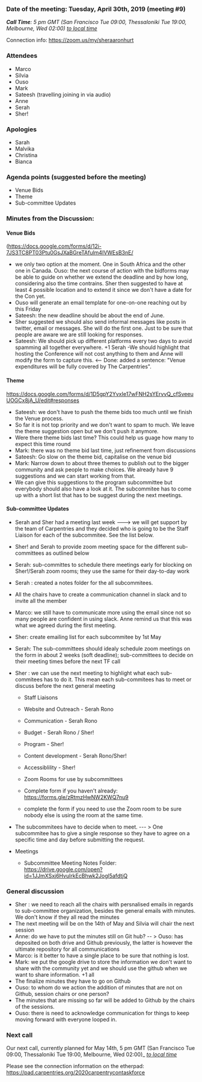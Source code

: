 ### Date of the meeting: Tuesday, April 30th, 2019 (meeting #9)

_**Call Time**: 5 pm GMT (San Francisco Tue 09:00, Thessaloniki Tue 19:00, Melbourne, Wed 02:00)_
_[to local time](https://www.timeanddate.com/worldclock/fixedtime.html?msg=CarpentryCon&iso=20181218T19&p1=1428&ah=1)_

Connection info: https://zoom.us/my/sheraaronhurt

### Attendees
- Marco
- Silvia
- Ouso
- Mark
- Sateesh (travelling joining in via audio)
- Anne
- Serah
- Sher!

### Apologies
- Sarah
- Malvika
- Christina  
- Bianca
 

### Agenda points (suggested before the meeting)
  
  - Venue Bids
  - Theme
  - Sub-committee Updates
  
### Minutes from the Discussion:

#### Venue Bids 
(https://docs.google.com/forms/d/12i-7JS3TC8PT03Ptu0GsJXaBGreTAfulm4IVWEsB3nE/

- we only two option at the moment. One in South Africa and the other one in Canada. Ouso: the next course of action with the bidforms may be able to guide on whether we extend the deadline and by how long, considering also the time contrains.
Sher then suggested to have at least 4 possible location and to extend it since we don't have a date for the Con yet. 
- Ouso will generate an email template for one-on-one reaching out by this Friday
- Sateesh: the new deadline should be about the end of June.
- Sher suggested we should also send informal messages like posts in twitter, email or messages. She will do the first one. Just to be sure that people are aware we are still looking for responses. 
- Sateesh: We should pick up different platforms every two days to avoid spamming all together everywhere. +1 Serah
-We should highlight that hosting the Conference will not cost anything to them and Anne will modify the form to capture this. <-- Done: added a sentence: "Venue expenditures will be fully covered by The Carpentries".
    
#### Theme

https://docs.google.com/forms/d/1D5gpY2YvxIe17wFNH2sYErvvQ_cfSveeuUOGCx8jA_U/edit#responses

- Sateesh: we don't have to push the theme bids too much until we finish the Venue process. 
- So far it is not top priority and we don't want to spam to much. We leave the theme suggestion open but we don't push it anymore.
- Were there theme bids last time? This could help us guage how many to expect this time round
- Mark: there was no theme bid last time, just refinement from discussions
- Sateesh: Go slow on the theme bid, capitalise on the venue bid
- Mark: Narrow down to about three themes to publish out to the bigger community and ask people to make choices. We already have 9 suggestions and we can start working from that.
- We can give this suggestions to the program subcommittee but everybody should also have a look at it. The subcommitee has to come up with a short list that has to be suggest during the next meetings.

#### Sub-committee Updates
- Serah and Sher had a meeting last week ---> we will get support by the team of Carpentries and they decided who is going to be the Staff Liaison for each of the subcommitee. See the list below. 
- Sher! and Serah to provide zoom meeting space for the different sub-committees as outlined below
- Serah: sub-committes to schedule there meetings early for blocking on Sher!/Serah zoom rooms; they use the same for their day-to-day work
- Serah : created a notes folder for the all subcommitees.
- All the chairs have to create a communication channel in slack and to invite all the member 
- Marco: we still have to communicate more using the email since not so many people are confident in using slack. Anne remind us that this was what we agreed  during the first meeting.
- Sher: create emailing list for each subcommitee by 1st May
- Serah: The sub-committees should idealy schedule  zoom meetings on the form in about 2 weeks (soft deadline); sub-committees to decide on their meeting times before the next TF call
- Sher : we can use the next meeting to highlight what each sub-commitees has to do it. This mean each sub-commitees has to meet or discuss before the next general meeting

    - Staff Liaisons

    - Website and Outreach - Serah Rono

    - Communication - Serah Rono

    - Budget - Serah Rono / Sher!

    - Program - Sher!

    - Content development - Serah Rono/Sher!

    - Accessiblility - Sher!

    - Zoom Rooms for use by subcommittees

    - Complete form if you haven't already: https://forms.gle/zRtmzHwNW2KWQ7nu9

    - complete the form if you need to use the Zoom room to be sure nobody else is using the room at the same time.

- The subcommitees have to decide when to meet. --- > One subcommitee has to give a single response so they have to agree on a specific time and day before submitting the request.

- Meetings 

    - Subcommittee Meeting Notes Folder: https://drive.google.com/open?id=1JJmXSxj6HvulrkEcBhwk2Jogl5afdtjQ


### General discussion

- Sher : we need to reach all the chairs with persnalised emails in regards to sub-committee organization, besides the general emails with minutes. We don't know if they all read the minutes
- The next meeting will be on the 14th of May and Silvia will chair the next session
- Anne: do we have to put the minutes still on Git hub? -- > Ouso: has deposited on both drive and Github previously, the latter is however the ultimate repository for all communications
- Marco: is it better to have a single place to be sure that nothing is lost. 
- Mark: we put the google drive to store the information we don't want to share with the community yet and we should use the github when we want to share information. +1 all
- The finalize minutes they have to go on Github
- Ouso: to whom do we action the addition of minutes that are not on Github, session chairs or one person?
- The minutes that are missing so far will be added to Github by the chairs of the sessions.
 - Ouso: there is need to acknowledge communication for things to keep moving forward with everyone looped in.

### Next call

Our next call, currently planned for May 14th, 5 pm GMT (San Francisco Tue 09:00, Thessaloniki Tue 19:00, Melbourne, Wed 02:00)_
_[to local time](https://www.timeanddate.com/worldclock/fixedtime.html?msg=CarpentryCon&iso=20181218T19&p1=1428&ah=1)_

Please see the connection information on the etherpad: https://pad.carpentries.org/2020carpentrycontaskforce
